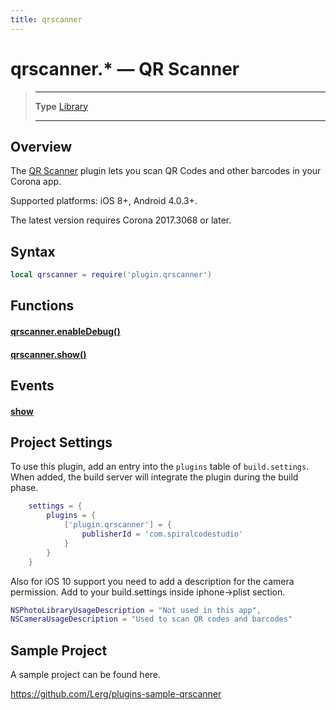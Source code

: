 ```yaml
---
title: qrscanner
---
```

# qrscanner.* &mdash; QR Scanner

> --------------------- ------------------------------------------------------------------------------------------
> __Type__              [Library](https://docs.coronalabs.com/api/type/library.html)
> --------------------- ------------------------------------------------------------------------------------------


## Overview

The [QR Scanner](https://marketplace.coronalabs.com/plugin/qr-scanner) plugin lets you scan QR Codes and other barcodes in your Corona app.

Supported platforms: iOS 8+, Android 4.0.3+.

The latest version requires Corona 2017.3068 or later.

## Syntax
```lua
local qrscanner = require('plugin.qrscanner')  
```
## Functions

#### [qrscanner.enableDebug()](/plugin/qrscanner/enableDebug)

#### [qrscanner.show()](/plugin/qrscanner/show)

## Events

#### [show](/plugin/qrscanner/event/show/)

## Project Settings

To use this plugin, add an entry into the `plugins` table of `build.settings`. When added, the build server will integrate the plugin during the build phase.

```lua
	settings = {
		plugins = {
			['plugin.qrscanner'] = {
				publisherId = 'com.spiralcodestudio'
			}
		}
	}
```

Also for iOS 10 support you need to add a description for the camera permission. Add to your build.settings inside iphone->plist section.

```lua
NSPhotoLibraryUsageDescription = "Not used in this app",  
NSCameraUsageDescription = "Used to scan QR codes and barcodes"  
```

## Sample Project

A sample project can be found here.

https://github.com/Lerg/plugins-sample-qrscanner